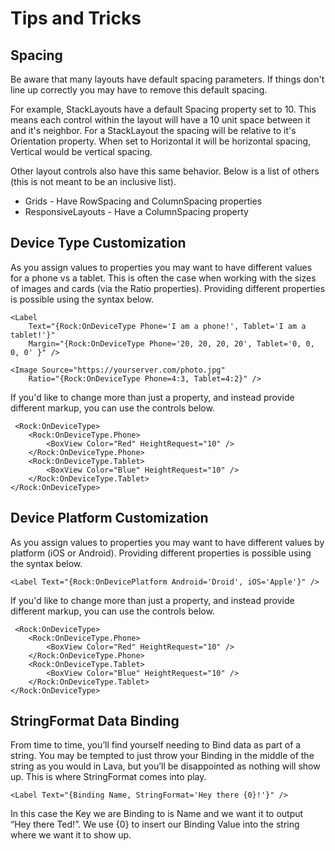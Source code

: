 # Tips and Tricks

## **Spacing**

Be aware that many layouts have default spacing parameters. If things don't line up correctly you may have to remove this default spacing. 

For example, StackLayouts have a default Spacing property set to 10. This means each control within the layout will have a 10 unit space between it and it's neighbor.  For a StackLayout the spacing will be relative to it's Orientation property. When set to Horizontal it will be horizontal spacing, Vertical would be vertical spacing. 

Other layout controls also have this same behavior. Below is a list of others \(this is not meant to be an inclusive list\).

* Grids - Have RowSpacing and ColumnSpacing properties
* ResponsiveLayouts - Have a ColumnSpacing property

## **Device Type Customization**

As you assign values to properties you may want to have different values for a phone vs a tablet. This is often the case when working with the sizes of images and cards \(via the Ratio properties\). Providing different properties is possible using the syntax below.

```text
<Label 
    Text="{Rock:OnDeviceType Phone='I am a phone!', Tablet='I am a tablet!'}" 
    Margin="{Rock:OnDeviceType Phone='20, 20, 20, 20', Tablet='0, 0, 0, 0' }" />
    
<Image Source="https://yourserver.com/photo.jpg" 
    Ratio="{Rock:OnDeviceType Phone=4:3, Tablet=4:2}" />
```

If you'd like to change more than just a property, and instead provide different markup, you can use the controls below.

```text
 <Rock:OnDeviceType>
    <Rock:OnDeviceType.Phone>
        <BoxView Color="Red" HeightRequest="10" />
    </Rock:OnDeviceType.Phone>
    <Rock:OnDeviceType.Tablet>
        <BoxView Color="Blue" HeightRequest="10" />
    </Rock:OnDeviceType.Tablet>
</Rock:OnDeviceType>
```

## **Device Platform Customization**

As you assign values to properties you may want to have different values by platform \(iOS or Android\).  Providing different properties is possible using the syntax below.

```text
<Label Text="{Rock:OnDevicePlatform Android='Droid', iOS='Apple'}" />
```

If you'd like to change more than just a property, and instead provide different markup, you can use the controls below.

```text
 <Rock:OnDeviceType>
    <Rock:OnDeviceType.Phone>
        <BoxView Color="Red" HeightRequest="10" />
    </Rock:OnDeviceType.Phone>
    <Rock:OnDeviceType.Tablet>
        <BoxView Color="Blue" HeightRequest="10" />
    </Rock:OnDeviceType.Tablet>
</Rock:OnDeviceType>
```

## **StringFormat Data Binding**

From time to time, you’ll find yourself needing to Bind data as part of a string. You may be tempted to just throw your Binding in the middle of the string as you would in Lava, but you’ll be disappointed as nothing will show up. This is where StringFormat comes into play.

```text
<Label Text="{Binding Name, StringFormat='Hey there {0}!'}" />

```

In this case the Key we are Binding to is Name and we want it to output “Hey there Ted!”. We use {0} to insert our Binding Value into the string where we want it to show up.

